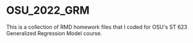 # OSU_2022_GRM
This is a collection of RMD homework files that I coded for OSU's ST 623 Generalized Regression Model course.
